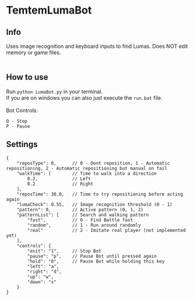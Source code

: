 # TemtemLumaBot

## Info

Uses image recognition and keyboard inputs to find Lumas. Does NOT edit memory or game files.<br/>
<br/>

## How to use

Run ```python LumaBot.py``` in your terminal.<br/>
If you are on windows you can also just execute the ```run.bat``` file.<br/>
<br/>
Bot Controls:<br/>
```
Q - Stop
P - Pause
```

## Settings

```
{
    "reposType": 0,      // 0 - Dont reposition, 1 - Automatic repositioning, 2 - Automatic repositioning but manual on fail
    "walkTime": [        // Time to walk into a direction
        0.2,             // Left
        0.2              // Right
    ],
    "reposTime": 30.0,   // Time to try repositioning before acting again
    "lumaCheck": 0.55,   // Image recognition threshold (0 - 1)
    "pattern": 0,        // Active pattern (0, 1, 2)
    "patternList": [     // Search and walking pattern
        "fast",          // 0 - Find Battle fast
        "random",        // 1 - Run around randomly
        "real"           // 2 - Imitate real player (not implemented yet)
    ],
    "controls": {
        "exit": "1",     // Stop Bot
        "pause": "p",    // Pause Bot until pressed again
        "hold": "0",     // Pause Bot while holding this key
        "left": "a",
        "right": "d",
        "up": "w",
        "down": "s"
    }
}
```
